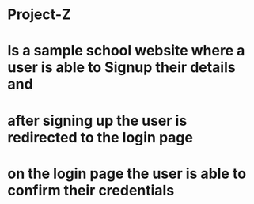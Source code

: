 # Project-Z
# Is a sample school website where a user is able to Signup their details and 
# after signing up the user is redirected to the login page
# on the login page the user is able to confirm their credentials
# 